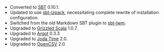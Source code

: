 * Converted to [SBT][] 0.10.1.
* Updated to use [sbt-izpack][], necessitating complete rewrite of
  installation configuration.
* Switched from the old Markdown SBT plugin to [sbt-lwm][].
* Upgraded to [Grizzled Scala][] 1.0.7.
* Upgraded to [Argot][] 0.3.3
* Upgraded to [Joda Time][] 2.0.
* Upgraded to [OpenCSV][] 2.0.

[SBT]: https://github.com/harrah/xsbt/
[Grizzled Scala]: http://software.clapper.org/grizzled-scala/
[Argot]: http://software.clapper.org/argot/
[Joda Time]: http://joda-time.sourceforge.net/
[OpenCSV]: http://opencsv.sourceforge.net/
[sbt-izpack]: http://software.clapper.org/sbt-izpack/
[sbt-lwm]: http://software.clapper.org/sbt-lwm/
